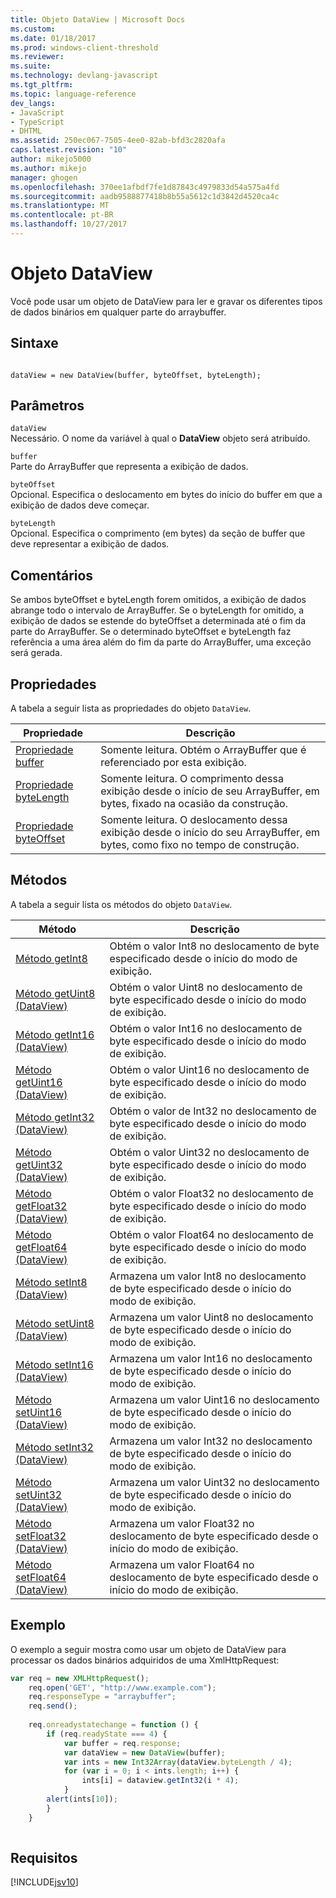 ```yaml
---
title: Objeto DataView | Microsoft Docs
ms.custom: 
ms.date: 01/18/2017
ms.prod: windows-client-threshold
ms.reviewer: 
ms.suite: 
ms.technology: devlang-javascript
ms.tgt_pltfrm: 
ms.topic: language-reference
dev_langs:
- JavaScript
- TypeScript
- DHTML
ms.assetid: 250ec067-7505-4ee0-82ab-bfd3c2820afa
caps.latest.revision: "10"
author: mikejo5000
ms.author: mikejo
manager: ghogen
ms.openlocfilehash: 370ee1afbdf7fe1d87843c4979833d54a575a4fd
ms.sourcegitcommit: aadb9588877418b8b55a5612c1d3842d4520ca4c
ms.translationtype: MT
ms.contentlocale: pt-BR
ms.lasthandoff: 10/27/2017
---
```

# <a name="dataview-object"></a>Objeto DataView
Você pode usar um objeto de DataView para ler e gravar os diferentes tipos de dados binários em qualquer parte do arraybuffer.  
  
## <a name="syntax"></a>Sintaxe  
  
```  
  
dataView = new DataView(buffer, byteOffset, byteLength);  
```  
  
## <a name="parameters"></a>Parâmetros  
 `dataView`  
 Necessário. O nome da variável à qual o **DataView** objeto será atribuído.  
  
 `buffer`  
 Parte do ArrayBuffer que representa a exibição de dados.  
  
 `byteOffset`  
 Opcional. Especifica o deslocamento em bytes do início do buffer em que a exibição de dados deve começar.  
  
 `byteLength`  
 Opcional. Especifica o comprimento (em bytes) da seção de buffer que deve representar a exibição de dados.  
  
## <a name="remarks"></a>Comentários  
 Se ambos byteOffset e byteLength forem omitidos, a exibição de dados abrange todo o intervalo de ArrayBuffer. Se o byteLength for omitido, a exibição de dados se estende do byteOffset a determinada até o fim da parte do ArrayBuffer. Se o determinado byteOffset e byteLength faz referência a uma área além do fim da parte do ArrayBuffer, uma exceção será gerada.  
  
## <a name="properties"></a>Propriedades  
 A tabela a seguir lista as propriedades do objeto `DataView`.  
  
|Propriedade|Descrição|  
|--------------|-----------------|  
|[Propriedade buffer](../../javascript/reference/buffer-property-dataview.md)|Somente leitura. Obtém o ArrayBuffer que é referenciado por esta exibição.|  
|[Propriedade byteLength](../../javascript/reference/bytelength-property-dataview.md)|Somente leitura. O comprimento dessa exibição desde o início de seu ArrayBuffer, em bytes, fixado na ocasião da construção.|  
|[Propriedade byteOffset](../../javascript/reference/byteoffset-property-dataview.md)|Somente leitura. O deslocamento dessa exibição desde o início do seu ArrayBuffer, em bytes, como fixo no tempo de construção.|  
  
## <a name="methods"></a>Métodos  
 A tabela a seguir lista os métodos do objeto `DataView`.  
  
|Método|Descrição|  
|------------|-----------------|  
|[Método getInt8](../../javascript/reference/getint8-method-dataview.md)|Obtém o valor Int8 no deslocamento de byte especificado desde o início do modo de exibição.|  
|[Método getUint8 (DataView)](../../javascript/reference/getuint8-method-dataview.md)|Obtém o valor Uint8 no deslocamento de byte especificado desde o início do modo de exibição.|  
|[Método getInt16 (DataView)](../../javascript/reference/getint16-method-dataview.md)|Obtém o valor Int16 no deslocamento de byte especificado desde o início do modo de exibição.|  
|[Método getUint16 (DataView)](../../javascript/reference/getuint16-method-dataview.md)|Obtém o valor Uint16 no deslocamento de byte especificado desde o início do modo de exibição.|  
|[Método getInt32 (DataView)](../../javascript/reference/getint32-method-dataview.md)|Obtém o valor de Int32 no deslocamento de byte especificado desde o início do modo de exibição.|  
|[Método getUint32 (DataView)](../../javascript/reference/getuint32-method-dataview.md)|Obtém o valor Uint32 no deslocamento de byte especificado desde o início do modo de exibição.|  
|[Método getFloat32 (DataView)](../../javascript/reference/getfloat32-method-dataview.md)|Obtém o valor Float32 no deslocamento de byte especificado desde o início do modo de exibição.|  
|[Método getFloat64 (DataView)](../../javascript/reference/getfloat64-method-dataview.md)|Obtém o valor Float64 no deslocamento de byte especificado desde o início do modo de exibição.|  
|[Método setInt8 (DataView)](../../javascript/reference/setint8-method-dataview.md)|Armazena um valor Int8 no deslocamento de byte especificado desde o início do modo de exibição.|  
|[Método setUint8 (DataView)](../../javascript/reference/setuint8-method-dataview.md)|Armazena um valor Uint8 no deslocamento de byte especificado desde o início do modo de exibição.|  
|[Método setInt16 (DataView)](../../javascript/reference/setint16-method-dataview.md)|Armazena um valor Int16 no deslocamento de byte especificado desde o início do modo de exibição.|  
|[Método setUint16 (DataView)](../../javascript/reference/setuint16-method-dataview.md)|Armazena um valor Uint16 no deslocamento de byte especificado desde o início do modo de exibição.|  
|[Método setInt32 (DataView)](../../javascript/reference/setint32-method-dataview.md)|Armazena um valor Int32 no deslocamento de byte especificado desde o início do modo de exibição.|  
|[Método setUint32 (DataView)](../../javascript/reference/setuint32-method-dataview.md)|Armazena um valor Uint32 no deslocamento de byte especificado desde o início do modo de exibição.|  
|[Método setFloat32 (DataView)](../../javascript/reference/setfloat32-method-dataview.md)|Armazena um valor Float32 no deslocamento de byte especificado desde o início do modo de exibição.|  
|[Método setFloat64 (DataView)](../../javascript/reference/setfloat64-method-dataview.md)|Armazena um valor Float64 no deslocamento de byte especificado desde o início do modo de exibição.|  
  
## <a name="example"></a>Exemplo  
 O exemplo a seguir mostra como usar um objeto de DataView para processar os dados binários adquiridos de uma XmlHttpRequest:  
  
```JavaScript  
var req = new XMLHttpRequest();  
    req.open('GET', "http://www.example.com");  
    req.responseType = "arraybuffer";  
    req.send();  
  
    req.onreadystatechange = function () {  
        if (req.readyState === 4) {  
            var buffer = req.response;  
            var dataView = new DataView(buffer);  
            var ints = new Int32Array(dataView.byteLength / 4);  
            for (var i = 0; i < ints.length; i++) {  
                ints[i] = dataview.getInt32(i * 4);  
            }  
        alert(ints[10]);  
        }  
    }  
  
```  
  
## <a name="requirements"></a>Requisitos  
 [!INCLUDE[jsv10](../../javascript/reference/includes/jsv10-md.md)]